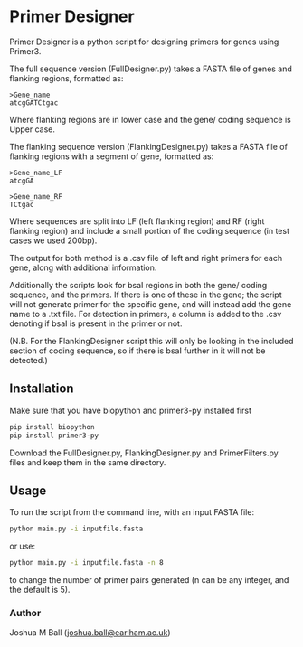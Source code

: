 # Primer Designer

Primer Designer is a python script for designing primers for genes using Primer3.

The full sequence version (FullDesigner.py) takes a FASTA file of genes and flanking regions, formatted as:
```text
>Gene_name
atcgGATCtgac
```
Where flanking regions are in lower case and the gene/ coding sequence is Upper case.

The flanking sequence version (FlankingDesigner.py) takes a FASTA file of flanking regions with a segment of gene,
formatted as:
```text
>Gene_name_LF
atcgGA

>Gene_name_RF
TCtgac
```
Where sequences are split into LF (left flanking region) and RF (right flanking region) and include a small portion
of the coding sequence (in test cases we used 200bp).

The output for both method is  a .csv file of left and right primers for each gene, along with additional information.

Additionally the scripts look for bsaI regions in both the gene/ coding sequence, and the primers. If there is one of 
these in the gene; the script will not generate primer for the specific gene, and will instead add the gene name to a
.txt file. For detection in primers, a column is added to the .csv denoting if bsaI is present in the primer or not.

(N.B. For the FlankingDesigner script this will only be looking in the included section of coding sequence, so if there 
is bsaI further in it will not be detected.)

## Installation

Make sure that you have biopython and primer3-py installed first
```bash
pip install biopython
pip install primer3-py
```

Download the FullDesigner.py, FlankingDesigner.py and PrimerFilters.py files and keep them in the same directory.

## Usage

To run the script from the command line, with an input FASTA file:
```bash
python main.py -i inputfile.fasta
```
or use:
```bash
python main.py -i inputfile.fasta -n 8
```
to change the number of primer pairs generated (n can be any integer, and the default is 5).

### Author
Joshua M Ball (joshua.ball@earlham.ac.uk)